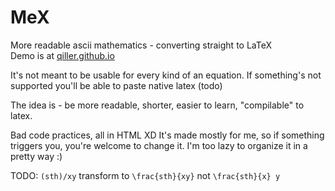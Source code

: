 # MeX
More readable ascii mathematics - converting straight to LaTeX  
Demo is at [qiller.github.io](https://qillerr.github.io)

It's not meant to be usable for every kind of an equation. If something's not supported you'll be able to paste native latex (todo)

The idea is - be more readable, shorter, easier to learn, "compilable" to latex.

Bad code practices, all in HTML XD
It's made mostly for me, so if something triggers you, you're welcome to change it.
I'm too lazy to organize it in a pretty way :)

TODO: `(sth)/xy` transform to `\frac{sth}{xy}` not `\frac{sth}{x} y`